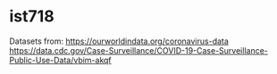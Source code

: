 # ist718

Datasets from:
https://ourworldindata.org/coronavirus-data
https://data.cdc.gov/Case-Surveillance/COVID-19-Case-Surveillance-Public-Use-Data/vbim-akqf
